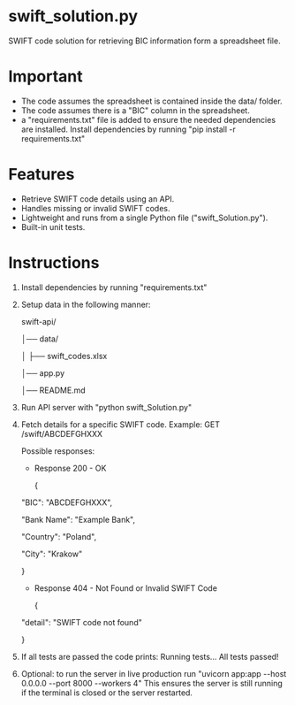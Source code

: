 # swift_solution.py
SWIFT code solution for retrieving BIC information form a spreadsheet file.

# Important
- The code assumes the spreadsheet is contained inside the data/ folder.
- The code assumes there is a "BIC" column in the spreadsheet.
- a "requirements.txt" file is added to ensure the needed dependencies are installed. Install dependencies by running "pip install -r requirements.txt"

# Features
- Retrieve SWIFT code details using an API.
- Handles missing or invalid SWIFT codes.
- Lightweight and runs from a single Python file ("swift_Solution.py").
- Built-in unit tests.

# Instructions
1. Install dependencies by running "requirements.txt"
2. Setup data in the following manner:
   
   swift-api/
   
   │── data/
   
   │      ├── swift_codes.xlsx
   
   │── app.py
   
   │── README.md

4. Run API server with "python swift_Solution.py"
5. Fetch details for a specific SWIFT code.
   Example: GET /swift/ABCDEFGHXXX

   Possible responses:
   - Response 200 - OK
     
     {
     
    "BIC": "ABCDEFGHXXX",
   
    "Bank Name": "Example Bank",

    "Country": "Poland",
   
    "City": "Krakow"
   
      }
     
   - Response 404 - Not Found or Invalid SWIFT Code
     
     {
     
    "detail": "SWIFT code not found"
   
      }

7. If all tests are passed the code prints:
   Running tests...
   All tests passed!

8. Optional: to run the server in live production run "uvicorn app:app --host 0.0.0.0 --port 8000 --workers 4"
   This ensures the server is still running if the terminal is closed or the server restarted.
